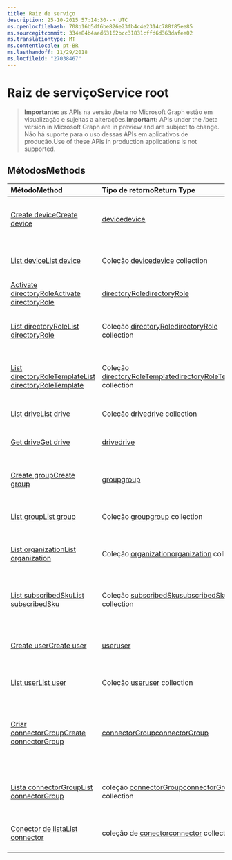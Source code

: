 ```yaml
---
title: Raiz de serviço
description: 25-10-2015 57:14:30--> UTC
ms.openlocfilehash: 708b16b5df6be826e23fb4c4e2314c788f85ee85
ms.sourcegitcommit: 334e84b4aed63162bcc31831cffd6d363dafee02
ms.translationtype: MT
ms.contentlocale: pt-BR
ms.lasthandoff: 11/29/2018
ms.locfileid: "27038467"
---
```

# <a name="service-root"></a><span data-ttu-id="ebb85-103">Raiz de serviço</span><span class="sxs-lookup"><span data-stu-id="ebb85-103">Service root</span></span>

> <span data-ttu-id="ebb85-104">**Importante:** as APIs na versão /beta no Microsoft Graph estão em visualização e sujeitas a alterações.</span><span class="sxs-lookup"><span data-stu-id="ebb85-104">**Important:** APIs under the /beta version in Microsoft Graph are in preview and are subject to change.</span></span> <span data-ttu-id="ebb85-105">Não há suporte para o uso dessas APIs em aplicativos de produção.</span><span class="sxs-lookup"><span data-stu-id="ebb85-105">Use of these APIs in production applications is not supported.</span></span>

## <a name="methods"></a><span data-ttu-id="ebb85-106">Métodos</span><span class="sxs-lookup"><span data-stu-id="ebb85-106">Methods</span></span>



| <span data-ttu-id="ebb85-107">Método</span><span class="sxs-lookup"><span data-stu-id="ebb85-107">Method</span></span>           | <span data-ttu-id="ebb85-108">Tipo de retorno</span><span class="sxs-lookup"><span data-stu-id="ebb85-108">Return Type</span></span>    |<span data-ttu-id="ebb85-109">Descrição</span><span class="sxs-lookup"><span data-stu-id="ebb85-109">Description</span></span>|
|:---------------|:--------|:----------|
|[<span data-ttu-id="ebb85-110">Create device</span><span class="sxs-lookup"><span data-stu-id="ebb85-110">Create device</span></span>](../api/device-post-devices.md) |[<span data-ttu-id="ebb85-111">device</span><span class="sxs-lookup"><span data-stu-id="ebb85-111">device</span></span>](device.md)| <span data-ttu-id="ebb85-112">Crie um novo dispositivo postando na coleção de dispositivos.</span><span class="sxs-lookup"><span data-stu-id="ebb85-112">Create a new device by posting to the devices collection.</span></span>|
|[<span data-ttu-id="ebb85-113">List device</span><span class="sxs-lookup"><span data-stu-id="ebb85-113">List device</span></span>](../api/device-list.md) | <span data-ttu-id="ebb85-114">Coleção [device](device.md)</span><span class="sxs-lookup"><span data-stu-id="ebb85-114">[device](device.md) collection</span></span> |<span data-ttu-id="ebb85-115">Obtenha a coleção de objetos de dispositivos.</span><span class="sxs-lookup"><span data-stu-id="ebb85-115">Get device object collection.</span></span> |
|[<span data-ttu-id="ebb85-116">Activate directoryRole</span><span class="sxs-lookup"><span data-stu-id="ebb85-116">Activate directoryRole</span></span>](../api/directoryrole-post-directoryroles.md) | [<span data-ttu-id="ebb85-117">directoryRole</span><span class="sxs-lookup"><span data-stu-id="ebb85-117">directoryRole</span></span>](directoryrole.md) |<span data-ttu-id="ebb85-118">Ative uma função de diretório.</span><span class="sxs-lookup"><span data-stu-id="ebb85-118">Activate a directory role.</span></span> |
|[<span data-ttu-id="ebb85-119">List directoryRole</span><span class="sxs-lookup"><span data-stu-id="ebb85-119">List directoryRole</span></span>](../api/directoryrole-list.md) | <span data-ttu-id="ebb85-120">Coleção [directoryRole](directoryrole.md)</span><span class="sxs-lookup"><span data-stu-id="ebb85-120">[directoryRole](directoryrole.md) collection</span></span> |<span data-ttu-id="ebb85-121">Obtenha a coleção de objetos de directoryRole.</span><span class="sxs-lookup"><span data-stu-id="ebb85-121">Get directoryRole object collection.</span></span> |
|[<span data-ttu-id="ebb85-122">List directoryRoleTemplate</span><span class="sxs-lookup"><span data-stu-id="ebb85-122">List directoryRoleTemplate</span></span>](../api/directoryroletemplate-list.md) | <span data-ttu-id="ebb85-123">Coleção [directoryRoleTemplate](directoryroletemplate.md)</span><span class="sxs-lookup"><span data-stu-id="ebb85-123">[directoryRoleTemplate](directoryroletemplate.md) collection</span></span> |<span data-ttu-id="ebb85-124">Obtenha a coleção de objetos de directoryRoleTemplate.</span><span class="sxs-lookup"><span data-stu-id="ebb85-124">Get directoryRoleTemplate object collection.</span></span> |
|[<span data-ttu-id="ebb85-125">List drive</span><span class="sxs-lookup"><span data-stu-id="ebb85-125">List drive</span></span>](../api/drive-list.md) | <span data-ttu-id="ebb85-126">Coleção [drive](drive.md)</span><span class="sxs-lookup"><span data-stu-id="ebb85-126">[drive](drive.md) collection</span></span> |<span data-ttu-id="ebb85-127">Obtenha a coleção de objetos de unidades.</span><span class="sxs-lookup"><span data-stu-id="ebb85-127">Get drive object collection.</span></span> |
|[<span data-ttu-id="ebb85-128">Get drive</span><span class="sxs-lookup"><span data-stu-id="ebb85-128">Get drive</span></span>](../api/drive-get.md) | [<span data-ttu-id="ebb85-129">drive</span><span class="sxs-lookup"><span data-stu-id="ebb85-129">drive</span></span>](drive.md)  |<span data-ttu-id="ebb85-130">Obtenha as propriedades do objeto drive.</span><span class="sxs-lookup"><span data-stu-id="ebb85-130">Get drive object properties.</span></span> |
|[<span data-ttu-id="ebb85-131">Create group</span><span class="sxs-lookup"><span data-stu-id="ebb85-131">Create group</span></span>](../api/group-post-groups.md) |[<span data-ttu-id="ebb85-132">group</span><span class="sxs-lookup"><span data-stu-id="ebb85-132">group</span></span>](group.md)| <span data-ttu-id="ebb85-133">Crie um novo grupo postando na coleção de grupos.</span><span class="sxs-lookup"><span data-stu-id="ebb85-133">Create a new group by posting to the groups collection.</span></span>|
|[<span data-ttu-id="ebb85-134">List group</span><span class="sxs-lookup"><span data-stu-id="ebb85-134">List group</span></span>](../api/group-list.md) | <span data-ttu-id="ebb85-135">Coleção [group](group.md)</span><span class="sxs-lookup"><span data-stu-id="ebb85-135">[group](group.md) collection</span></span> |<span data-ttu-id="ebb85-136">Obtenha a coleção de objetos de grupos.</span><span class="sxs-lookup"><span data-stu-id="ebb85-136">Get group object collection.</span></span> |
|[<span data-ttu-id="ebb85-137">List organization</span><span class="sxs-lookup"><span data-stu-id="ebb85-137">List organization</span></span>](../api/organization-list.md) | <span data-ttu-id="ebb85-138">Coleção [organization](organization.md)</span><span class="sxs-lookup"><span data-stu-id="ebb85-138">[organization](organization.md) collection</span></span> |<span data-ttu-id="ebb85-139">Obtenha a coleção de objetos de organizações.</span><span class="sxs-lookup"><span data-stu-id="ebb85-139">Get organization object collection.</span></span> |
|[<span data-ttu-id="ebb85-140">List subscribedSku</span><span class="sxs-lookup"><span data-stu-id="ebb85-140">List subscribedSku</span></span>](../api/subscribedsku-list.md) | <span data-ttu-id="ebb85-141">Coleção [subscribedSku](subscribedsku.md)</span><span class="sxs-lookup"><span data-stu-id="ebb85-141">[subscribedSku](subscribedsku.md) collection</span></span> |<span data-ttu-id="ebb85-142">Obtenha a coleção de objetos de subscribedSku.</span><span class="sxs-lookup"><span data-stu-id="ebb85-142">Get subscribedSku object collection.</span></span> |
|[<span data-ttu-id="ebb85-143">Create user</span><span class="sxs-lookup"><span data-stu-id="ebb85-143">Create user</span></span>](../api/user-post-users.md) |[<span data-ttu-id="ebb85-144">user</span><span class="sxs-lookup"><span data-stu-id="ebb85-144">user</span></span>](user.md)| <span data-ttu-id="ebb85-145">Crie um novo usuário postando na coleção de usuários.</span><span class="sxs-lookup"><span data-stu-id="ebb85-145">Create a new user by posting to the users collection.</span></span>|
|[<span data-ttu-id="ebb85-146">List user</span><span class="sxs-lookup"><span data-stu-id="ebb85-146">List user</span></span>](../api/user-list.md) | <span data-ttu-id="ebb85-147">Coleção [user](user.md)</span><span class="sxs-lookup"><span data-stu-id="ebb85-147">[user](user.md) collection</span></span> |<span data-ttu-id="ebb85-148">Obtenha a coleção de objetos de usuários.</span><span class="sxs-lookup"><span data-stu-id="ebb85-148">Get user object collection.</span></span> |
|[<span data-ttu-id="ebb85-149">Criar connectorGroup</span><span class="sxs-lookup"><span data-stu-id="ebb85-149">Create connectorGroup</span></span>](../api/connectorgroup-post-connectorgroups.md) |[<span data-ttu-id="ebb85-150">connectorGroup</span><span class="sxs-lookup"><span data-stu-id="ebb85-150">connectorGroup</span></span>](connectorgroup.md)|<span data-ttu-id="ebb85-151">Crie um novo connectorGroup pelo lançamento à coleção connectorGroups.</span><span class="sxs-lookup"><span data-stu-id="ebb85-151">Create a new connectorGroup by posting to the connectorGroups collection.</span></span>|
|[<span data-ttu-id="ebb85-152">Lista connectorGroup</span><span class="sxs-lookup"><span data-stu-id="ebb85-152">List connectorGroup</span></span>](../api/connectorgroup-list.md) | <span data-ttu-id="ebb85-153">coleção [connectorGroup](connectorgroup.md)</span><span class="sxs-lookup"><span data-stu-id="ebb85-153">[connectorGroup](connectorgroup.md) collection</span></span> |<span data-ttu-id="ebb85-154">Obtenha a coleção de objetos connectorGroup.</span><span class="sxs-lookup"><span data-stu-id="ebb85-154">Get connectorGroup object collection.</span></span> |
|[<span data-ttu-id="ebb85-155">Conector de lista</span><span class="sxs-lookup"><span data-stu-id="ebb85-155">List connector</span></span>](../api/connector-list.md) | <span data-ttu-id="ebb85-156">coleção de [conector](connector.md)</span><span class="sxs-lookup"><span data-stu-id="ebb85-156">[connector](connector.md) collection</span></span> |<span data-ttu-id="ebb85-157">Obtenha o conector de coleção de objetos.</span><span class="sxs-lookup"><span data-stu-id="ebb85-157">Get connector object collection.</span></span> |

<!-- uuid: 8fcb5dbc-d5aa-4681-8e31-b001d5168d79
2015-10-25 14:57:30 UTC -->
<!-- {
  "type": "#page.annotation",
  "description": "Service root",
  "keywords": "",
  "section": "documentation",
  "tocPath": ""
}-->
